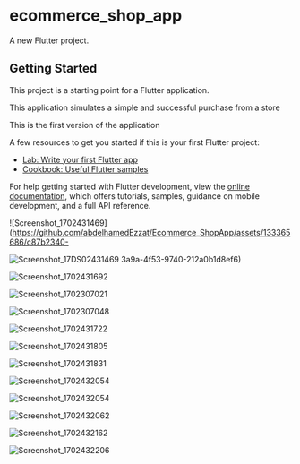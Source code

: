 # ecommerce_shop_app

A new Flutter project.

## Getting Started

This project is a starting point for a Flutter application.

This application simulates a simple and successful purchase from a store

This is the first version of the application


A few resources to get you started if this is your first Flutter project:

- [Lab: Write your first Flutter app](https://docs.flutter.dev/get-started/codelab)
- [Cookbook: Useful Flutter samples](https://docs.flutter.dev/cookbook)

For help getting started with Flutter development, view the
[online documentation](https://docs.flutter.dev/), which offers tutorials,
samples, guidance on mobile development, and a full API reference.

![Screenshot_1702431469](https://github.com/abdelhamedEzzat/Ecommerce_ShopApp/assets/133365686/c87b2340-

![Screenshot_17DS02431469](https://github.com/abdelhamedEzzat/Ecommerce_ShopApp/assets/133365686/29195711-b3e2-4686-b429-21591a262c1e)
3a9a-4f53-9740-212a0b1d8ef6)

![Screenshot_1702431692](https://github.com/abdelhamedEzzat/Ecommerce_ShopApp/assets/133365686/ae0b1394-86d1-4d04-a9a1-b65abb7af7ca)

![Screenshot_1702307021](https://github.com/abdelhamedEzzat/Ecommerce_ShopApp/assets/133365686/f4a6f183-dd93-4a07-8d14-08ec7a52d062)

![Screenshot_1702307048](https://github.com/abdelhamedEzzat/Ecommerce_ShopApp/assets/133365686/5e934039-477f-46dc-935a-ec6f0845719a)

![Screenshot_1702431722](https://github.com/abdelhamedEzzat/Ecommerce_ShopApp/assets/133365686/84616094-4efb-4bc5-bceb-abd37b59481c)

![Screenshot_1702431805](https://github.com/abdelhamedEzzat/Ecommerce_ShopApp/assets/133365686/41437596-4efc-4e01-97cc-c2e50d9d9638)

![Screenshot_1702431831](https://github.com/abdelhamedEzzat/Ecommerce_ShopApp/assets/133365686/0ab07f01-f30e-41bc-9a41-935a7a76e69a)

![Screenshot_1702432054](https://github.com/abdelhamedEzzat/Ecommerce_ShopApp/assets/133365686/d7dd11b2-adc7-4772-8869-3895f5180d69)

![Screenshot_1702432054](https://github.com/abdelhamedEzzat/Ecommerce_ShopApp/assets/133365686/0dd65aa7-2bd5-4595-816c-11d31a018227)


![Screenshot_1702432062](https://github.com/abdelhamedEzzat/Ecommerce_ShopApp/assets/133365686/a561071a-8826-4b74-bd71-b0850971ce81)

![Screenshot_1702432162](https://github.com/abdelhamedEzzat/Ecommerce_ShopApp/assets/133365686/da7c8388-5285-458e-b09f-60ab5aaba610)

![Screenshot_1702432206](https://github.com/abdelhamedEzzat/Ecommerce_ShopApp/assets/133365686/6188dc44-f85a-47de-8742-2f23e7ff88dc)

